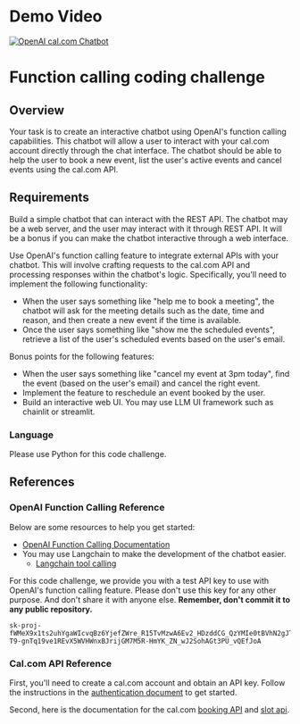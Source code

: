 # Demo Video

[![OpenAI cal.com Chatbot](https://img.youtube.com/vi/w5EQb1lRyOo/0.jpg)](https://www.youtube.com/watch?v=w5EQb1lRyOo)

# Function calling coding challenge

## Overview

Your task is to create an interactive chatbot using OpenAI's function calling capabilities. 
This chatbot will allow a user to interact with your cal.com account directly through the chat interface. 
The chatbot should be able to help the user to book a new event, list the user's active events and cancel events using the cal.com API.

## Requirements

Build a simple chatbot that can interact with the REST API. The chatbot may be a web server, and the user may interact 
with it through REST API. It will be a bonus if you can make the chatbot interactive through a web interface. 

Use OpenAI's function calling feature to integrate external APIs with your chatbot. 
This will involve crafting requests to the cal.com API and processing responses within the chatbot's logic.
Specifically, you'll need to implement the following functionality:

 - When the user says something like "help me to book a meeting", the chatbot will ask for the meeting details such as 
   the date, time and reason, and then create a new event if the time is available.
 - Once the user says something like "show me the scheduled events", retrieve a list of the user's scheduled events based on the user's email.

Bonus points for the following features:
 - When the user says something like "cancel my event at 3pm today", find the event (based on the user's email) and cancel the right event.
 - Implement the feature to reschedule an event booked by the user.
 - Build an interactive web UI. You may use LLM UI framework such as chainlit or streamlit.

### Language

Please use Python for this code challenge.

## References

### OpenAI Function Calling Reference

Below are some resources to help you get started:

- [OpenAI Function Calling Documentation](https://platform.openai.com/docs/guides/function-calling)
- You may use Langchain to make the development of the chatbot easier. 
  - [Langchain tool calling](https://python.langchain.com/docs/how_to/tool_calling/)

For this code challenge, we provide you with a test API key to use with OpenAI's function calling feature.
Please don't use this key for any other purpose. And don't share it with anyone else.
**Remember, don't commit it to any public repository.**

```
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
```

### Cal.com API Reference

First, you'll need to create a cal.com account and obtain an API key. Follow the instructions in the 
[authentication document](https://cal.com/docs/enterprise-features/api/authentication) to get started.

Second, here is the documentation for the cal.com [booking API](https://cal.com/docs/enterprise-features/api/api-reference/bookings#find-all-bookings) and [slot api](https://cal.com/docs/enterprise-features/api/api-reference/slots#get-user-or-team-event-type-slots).
